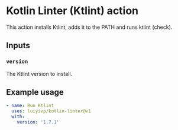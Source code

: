 # Kotlin Linter (Ktlint) action

This action installs Ktlint, adds it to the PATH and runs ktlint (check).

## Inputs

### `version`

The Ktlint version to install.

## Example usage

```yaml
- name: Run Ktlint
  uses: luiyivp/kotlin-linter@v1
  with:
    version: '1.7.1'
```
